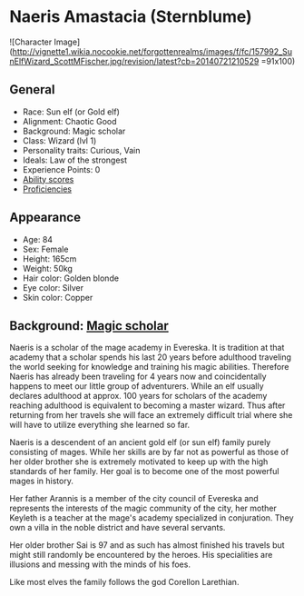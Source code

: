 # Naeris Amastacia (Sternblume)

![Character Image](http://vignette1.wikia.nocookie.net/forgottenrealms/images/f/fc/157992_SunElfWizard_ScottMFischer.jpg/revision/latest?cb=20140721210529 =91x100)

## General

* Race: Sun elf (or Gold elf)
* Alignment: Chaotic Good
* Background: Magic scholar
* Class: Wizard (lvl 1)
* Personality traits: Curious, Vain
* Ideals: Law of the strongest
* Experience Points: 0
* [Ability scores](character/ability-scores)
* [Proficiencies](character/proficiencies)

## Appearance

* Age: 84
* Sex: Female
* Height: 165cm
* Weight: 50kg
* Hair color: Golden blonde
* Eye color: Silver
* Skin color: Copper

## Background: [Magic scholar](character/background)

Naeris is a scholar of the mage academy in Evereska. It is tradition at that academy that a scholar spends his last 20 years before adulthood traveling the world seeking for knowledge and training his magic abilities. Therefore Naeris has already been traveling for 4 years now and coincidentally happens to meet our little group of adventurers. While an elf usually declares adulthood at approx. 100 years for scholars of the academy reaching adulthood is equivalent to becoming a master wizard. Thus after returning from her travels she will face an extremely difficult trial where she will have to utilize everything she learned so far.

Naeris is a descendent of an ancient gold elf (or sun elf) family purely consisting of mages. While her skills are by far not as powerful as those of her older brother she is extremely motivated to keep up with the high standards of her family. Her goal is to become one of the most powerful mages in history.

Her father Arannis is a member of the city council of Evereska and represents the interests of the magic community of the city, her mother Keyleth is a teacher at the mage's academy specialized in conjuration. They own a villa in the noble district and have several servants.

Her older brother Sai is 97 and as such has almost finished his travels but might still randomly be encountered by the heroes. His specialities are illusions and messing with the minds of his foes.

Like most elves the family follows the god Corellon Larethian.
